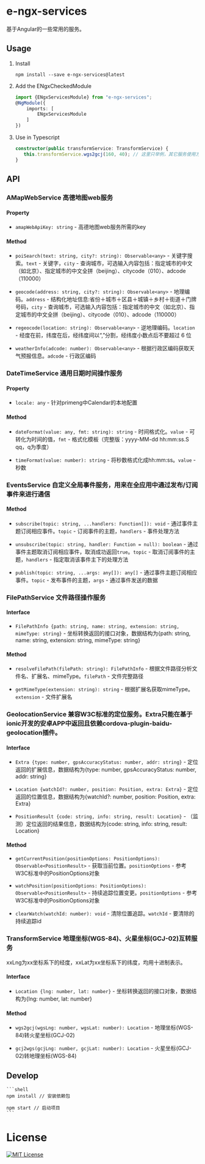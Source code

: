 # e-ngx-services

基于Angular的一些常用的服务。

## Usage

1. Install

	```shell
	npm install --save e-ngx-services@latest
	```

3. Add the ENgxCheckedModule

	```typescript
	import {ENgxServicesModule} from "e-ngx-services";
	@NgModule({
	    imports: [
	        ENgxServicesModule
	    ]
	})
	```

5. Use in Typescript

	```typescript
	constructor(public transformService: TransformService) {
       this.transformService.wgs2gcj(160, 40); // 这里只举例，其它服务使用方法一致
    }
	```

## API

### AMapWebService 高德地图web服务

#### Property

- `amapWebApiKey: string` - 高德地图web服务所需的key

#### Method

- `poiSearch(text: string, city?: string): Observable<any>` - 关键字搜索。`text` - 关键字，`city` - 查询城市，可选输入内容包括：指定城市的中文（如北京）、指定城市的中文全拼（beijing）、citycode（010）、adcode（110000）

- `geocode(address: string, city?: string): Observable<any>` - 地理编码。`address` - 结构化地址信息:省份＋城市＋区县＋城镇＋乡村＋街道＋门牌号码，`city` - 查询城市，可选输入内容包括：指定城市的中文（如北京）、指定城市的中文全拼（beijing）、citycode（010）、adcode（110000）

- `regeocode(location: string): Observable<any>` - 逆地理编码。`location` - 经度在前，纬度在后，经纬度间以“,”分割，经纬度小数点后不要超过 6 位

- `weatherInfo(adcode: number): Observable<any>` - 根据行政区编码获取天气预报信息。`adcode` - 行政区编码

### DateTimeService 通用日期时间操作服务

#### Property

- `locale: any` - 针对primeng中Calendar的本地配置

#### Method

- `dateFormat(value: any, fmt: string): string` - 时间格式化。`value` - 可转化为时间的值，`fmt` - 格式化模板（完整版：yyyy-MM-dd hh:mm:ss.S qq，q为季度）

- `timeFormat(value: number): string` - 将秒数格式化成hh:mm:ss。`value` - 秒数

### EventsService 自定义全局事件服务，用来在全应用中通过发布/订阅事件来进行通信

#### Method

- `subscribe(topic: string, ...handlers: Function[]): void` - 通过事件主题订阅相应事件。`topic` - 订阅事件的主题，`handlers` - 事件处理方法

- `unsubscribe(topic: string, handler: Function = null): boolean` - 通过事件主题取消订阅相应事件，取消成功返回`true`。`topic` - 取消订阅事件的主题，`handlers` - 指定取消该事件主下的处理方法

- `publish(topic: string, ...args: any[]): any[]` - 通过事件主题订阅相应事件。`topic` - 发布事件的主题，`args` - 通过事件发送的数据

### FilePathService 文件路径操作服务

#### Interface

- `FilePathInfo {path: string, name: string, extension: string, mimeType: string}` - 坐标转换返回的接口对象，数据结构为{path: string, name: string, extension: string, mimeType: string}

#### Method

- `resolveFilePath(filePath: string): FilePathInfo` - 根据文件路径分析文件名、扩展名、mimeType。`filePath` - 文件完整路径

- `getMimeType(extension: string): string` - 根据扩展名获取mimeType。`extension` - 文件扩展名

### GeolocationService 兼容W3C标准的定位服务。Extra只能在基于ionic开发的安卓APP中返回且依赖cordova-plugin-baidu-geolocation插件。

#### Interface

- `Extra {type: number, gpsAccuracyStatus: number, addr: string}` - 定位返回的扩展信息，数据结构为{type: number, gpsAccuracyStatus: number, addr: string}

- `Location {watchId?: number, position: Position, extra: Extra}` - 定位返回的位置信息，数据结构为{watchId?: number, position: Position, extra: Extra}

- `PositionResult {code: string, info: string, result: Location}` - （监测）定位返回的结果信息，数据结构为{code: string, info: string, result: Location}

#### Method

- `getCurrentPosition(positionOptions: PositionOptions): Observable<PositionResult>` - 获取当前位置。`positionOptions` - 参考W3C标准中的PositionOptions对象

- `watchPosition(positionOptions: PositionOptions): Observable<PositionResult>` - 持续追踪位置变更。`positionOptions` - 参考W3C标准中的PositionOptions对象

- `clearWatch(watchId: number): void` - 清除位置追踪。`watchId` - 要清除的持续追踪id

### TransformService 地理坐标(WGS-84)、火星坐标(GCJ-02)互转服务

xxLng为xx坐标系下的经度，xxLat为xx坐标系下的纬度，均用十进制表示。

#### Interface

- `Location {lng: number, lat: number}` - 坐标转换返回的接口对象，数据结构为{lng: number, lat: number}

#### Method

- `wgs2gcj(wgsLng: number, wgsLat: number): Location` - 地理坐标(WGS-84)转火星坐标(GCJ-02)

- `gcj2wgs(gcjLng: number, gcjLat: number): Location` - 火星坐标(GCJ-02)转地理坐标(WGS-84)

## Develop

	```shell
	npm install // 安装依赖包
	
	npm start // 启动项目
	```

# License

[![MIT License](https://img.shields.io/badge/license-MIT-blue.svg?style=flat)](/LICENSE)
